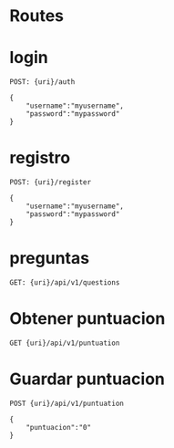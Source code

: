 # Routes

# login

```
POST: {uri}/auth

{
    "username":"myusername",
    "password":"mypassword"
}
```

# registro

```
POST: {uri}/register

{
    "username":"myusername",
    "password":"mypassword"
}
```

# preguntas

```
GET: {uri}/api/v1/questions
```

# Obtener puntuacion

```
GET {uri}/api/v1/puntuation
```

# Guardar puntuacion

```
POST {uri}/api/v1/puntuation

{
    "puntuacion":"0"
}
```
